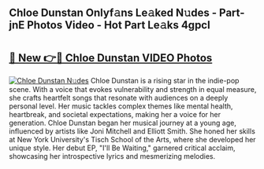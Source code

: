## Chloe Dunstan Onlyf𝚊ns Le𝚊ked N𝚞des - Part-jnE Photos Video - Hot Part Le𝚊ks 4gpcl

# <h2><a href="http://ab50709.deff.icu/?id=Chloe+Dunstan">🔗 New 👉🔴 Chloe Dunstan VIDEO Photos</a></h2>

[![Chloe Dunstan N𝚞des](https://i.imgur.com/rIISA9y.gif)](http://ab50709.deff.icu/?id=Chloe+Dunstan)
Chloe Dunstan is a rising star in the indie-pop scene. With a voice that evokes vulnerability and strength in equal measure, she crafts heartfelt songs that resonate with audiences on a deeply personal level. Her music tackles complex themes like mental health, heartbreak, and societal expectations, making her a voice for her generation. Chloe Dunstan began her musical journey at a young age, influenced by artists like Joni Mitchell and Elliott Smith. She honed her skills at New York University's Tisch School of the Arts, where she developed her unique style. Her debut EP, "I'll Be Waiting," garnered critical acclaim, showcasing her introspective lyrics and mesmerizing melodies.

